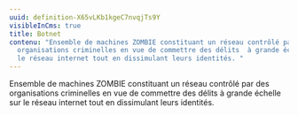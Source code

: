 ```yaml
---
uuid: definition-X65vLKb1kgeC7nvqjTs9Y
visibleInCms: true
title: Botnet
contenu: "Ensemble de machines ZOMBIE constituant un réseau contrôlé par des
  organisations criminelles en vue de commettre des délits  à grande échelle sur
  le réseau internet tout en dissimulant leurs identités. "
---
```

Ensemble de machines ZOMBIE constituant un réseau contrôlé par des organisations criminelles en vue de commettre des délits à grande échelle sur le réseau internet tout en dissimulant leurs identités.